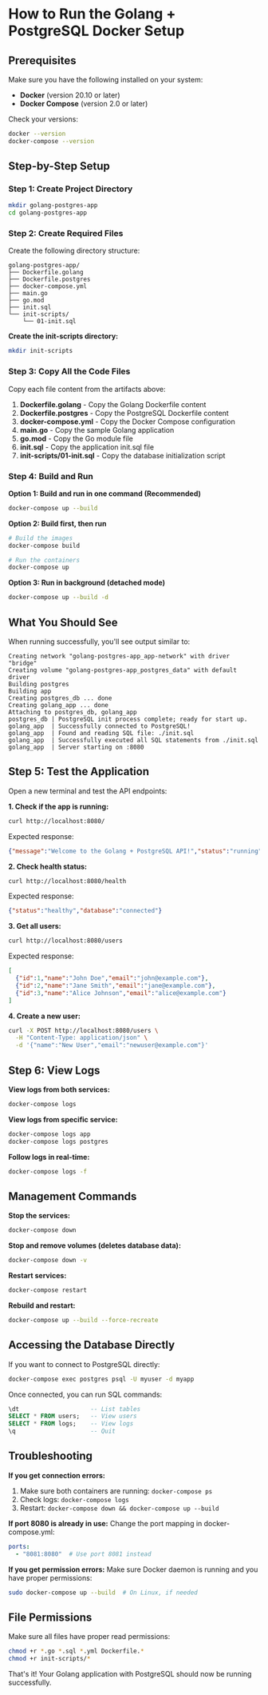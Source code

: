 # How to Run the Golang + PostgreSQL Docker Setup

## Prerequisites

Make sure you have the following installed on your system:
- **Docker** (version 20.10 or later)
- **Docker Compose** (version 2.0 or later)

Check your versions:
```bash
docker --version
docker-compose --version
```

## Step-by-Step Setup

### Step 1: Create Project Directory
```bash
mkdir golang-postgres-app
cd golang-postgres-app
```

### Step 2: Create Required Files

Create the following directory structure:
```
golang-postgres-app/
├── Dockerfile.golang
├── Dockerfile.postgres
├── docker-compose.yml
├── main.go
├── go.mod
├── init.sql
└── init-scripts/
    └── 01-init.sql
```

**Create the init-scripts directory:**
```bash
mkdir init-scripts
```

### Step 3: Copy All the Code Files

Copy each file content from the artifacts above:

1. **Dockerfile.golang** - Copy the Golang Dockerfile content
2. **Dockerfile.postgres** - Copy the PostgreSQL Dockerfile content  
3. **docker-compose.yml** - Copy the Docker Compose configuration
4. **main.go** - Copy the sample Golang application
5. **go.mod** - Copy the Go module file
6. **init.sql** - Copy the application init.sql file
7. **init-scripts/01-init.sql** - Copy the database initialization script

### Step 4: Build and Run

**Option 1: Build and run in one command (Recommended)**
```bash
docker-compose up --build
```

**Option 2: Build first, then run**
```bash
# Build the images
docker-compose build

# Run the containers
docker-compose up
```

**Option 3: Run in background (detached mode)**
```bash
docker-compose up --build -d
```

## What You Should See

When running successfully, you'll see output similar to:
```
Creating network "golang-postgres-app_app-network" with driver "bridge"
Creating volume "golang-postgres-app_postgres_data" with default driver
Building postgres
Building app
Creating postgres_db ... done
Creating golang_app ... done
Attaching to postgres_db, golang_app
postgres_db | PostgreSQL init process complete; ready for start up.
golang_app  | Successfully connected to PostgreSQL!
golang_app  | Found and reading SQL file: ./init.sql
golang_app  | Successfully executed all SQL statements from ./init.sql
golang_app  | Server starting on :8080
```

## Step 5: Test the Application

Open a new terminal and test the API endpoints:

**1. Check if the app is running:**
```bash
curl http://localhost:8080/
```
Expected response:
```json
{"message":"Welcome to the Golang + PostgreSQL API!","status":"running"}
```

**2. Check health status:**
```bash
curl http://localhost:8080/health
```
Expected response:
```json
{"status":"healthy","database":"connected"}
```

**3. Get all users:**
```bash
curl http://localhost:8080/users
```
Expected response:
```json
[
  {"id":1,"name":"John Doe","email":"john@example.com"},
  {"id":2,"name":"Jane Smith","email":"jane@example.com"},
  {"id":3,"name":"Alice Johnson","email":"alice@example.com"}
]
```

**4. Create a new user:**
```bash
curl -X POST http://localhost:8080/users \
  -H "Content-Type: application/json" \
  -d '{"name":"New User","email":"newuser@example.com"}'
```

## Step 6: View Logs

**View logs from both services:**
```bash
docker-compose logs
```

**View logs from specific service:**
```bash
docker-compose logs app
docker-compose logs postgres
```

**Follow logs in real-time:**
```bash
docker-compose logs -f
```

## Management Commands

**Stop the services:**
```bash
docker-compose down
```

**Stop and remove volumes (deletes database data):**
```bash
docker-compose down -v
```

**Restart services:**
```bash
docker-compose restart
```

**Rebuild and restart:**
```bash
docker-compose up --build --force-recreate
```

## Accessing the Database Directly

If you want to connect to PostgreSQL directly:
```bash
docker-compose exec postgres psql -U myuser -d myapp
```

Once connected, you can run SQL commands:
```sql
\dt                    -- List tables
SELECT * FROM users;   -- View users
SELECT * FROM logs;    -- View logs
\q                     -- Quit
```

## Troubleshooting

**If you get connection errors:**
1. Make sure both containers are running: `docker-compose ps`
2. Check logs: `docker-compose logs`
3. Restart: `docker-compose down && docker-compose up --build`

**If port 8080 is already in use:**
Change the port mapping in docker-compose.yml:
```yaml
ports:
  - "8081:8080"  # Use port 8081 instead
```

**If you get permission errors:**
Make sure Docker daemon is running and you have proper permissions:
```bash
sudo docker-compose up --build  # On Linux, if needed
```

## File Permissions

Make sure all files have proper read permissions:
```bash
chmod +r *.go *.sql *.yml Dockerfile.*
chmod +r init-scripts/*
```

That's it! Your Golang application with PostgreSQL should now be running successfully.